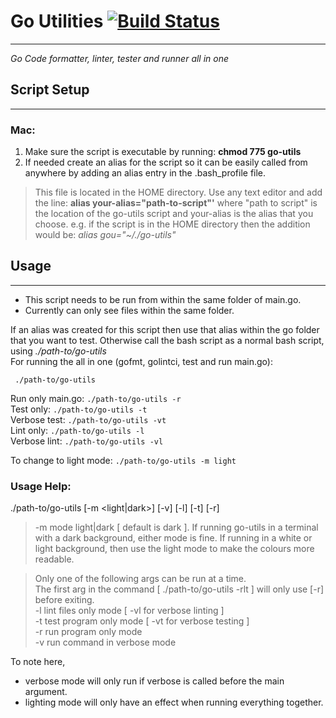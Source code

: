 # Go Utilities [![Build Status](https://travis-ci.com/CameronSchafer/go-utils.svg?branch=master)](https://travis-ci.com/CameronSchafer/go-utils)
-------

_Go Code formatter, linter, tester and runner all in one_

## Script Setup
-------
### Mac:
1. Make sure the script is executable by running: __chmod 775 go-utils__
2. If needed create an alias for the script so it can be easily called from anywhere by adding an alias entry in the .bash_profile file.
> This file is located in the HOME directory. Use any text editor and add the line: __alias your-alias="path-to-script"'__ where "path to script" is the location of the go-utils script and your-alias is the alias that you choose. e.g. if the script is in the HOME directory then the addition would be: _alias gou="~/./go-utils"_
  
## Usage
-------
* This script needs to be run from within the same folder of main.go.  
* Currently can only see files within the same folder.  

If an alias was created for this script then use that alias within the go folder that you want to test. Otherwise call the bash script as a normal bash script, using _./path-to/go-utils_  
For running the all in one (gofmt, golintci, test and run main.go): 
```
 ./path-to/go-utils
```  
Run only main.go: `./path-to/go-utils -r`  
Test only: `./path-to/go-utils -t`  
Verbose test: `./path-to/go-utils -vt`  
Lint only: `./path-to/go-utils -l`  
Verbose lint: `./path-to/go-utils -vl`  

To change to light mode: `./path-to/go-utils -m light`

### Usage Help:
./path-to/go-utils [-m <light|dark>] [-v] [-l] [-t] [-r]  
> -m  mode light|dark  [ default is dark ]. If running go-utils in a terminal with a dark background, either mode is fine. If running in a white or light background, then use the light mode to make the colours more readable.   

> Only one of the following args can be run at a time.  
> The first arg in the command [ ./path-to/go-utils -rlt ] will only use [-r] before exiting.  
-l  lint files only mode    [ -vl  for verbose linting ]  
-t  test program only mode  [ -vt  for verbose testing ]  
-r  run program only mode  
-v  run command in verbose mode  

To note here, 
* verbose mode will only run if verbose is called before the main argument.
* lighting mode will only have an effect when running everything together.
